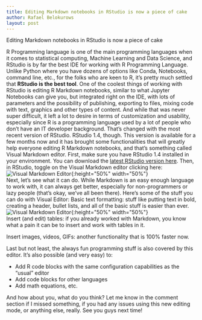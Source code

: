 ```yaml
---
title: Editing Markdown notebooks in RStudio is now a piece of cake
author: Rafael Belokurows
layout: post
---
```


Editing Markdown notebooks in RStudio is now a piece of cake

R Programming language is one of the main programming languages when it comes to statistical computing, Machine Learning and Data Science, and RStudio is by far the best IDE for working with R Programming Language. Unlike Python where you have dozens of options like Conda, Notebooks, command line, etc., for the folks who are keen to R, it’s pretty much settled that **RStudio is the best tool**.
One of the coolest things of working with RStudio is editing R Markdown notebooks, similar to what Jupyter Notebooks can give you, but integrated right on the IDE, with lots of parameters and the possibility of publishing, exporting to files, mixing code with text, graphics and other types of content. And while that was never super difficult, it left a lot to desire in terms of customization and usability, especially since R is a programming language used by a lot of people who don’t have an IT developer background.
That’s changed with the most recent version of RStudio. RStudio 1.4, though. This version is available for a few months now and it has brought some functionalities that will greatly help everyone editing R Markdown notebooks, and that’s something called Visual Markdown editor.
First, make sure you have RStudio 1.4 installed in your environment. You can download the [latest RStudio version here](https://rstudio.com/products/rstudio/download/).
Then, in RStudio, toggle on the Visual Markdown editor clicking here:
![Visual Markdown Editor](https://miro.medium.com/max/875/1*AGovNAZGFxY0Q6Sh-oBesw.png "Visual Markdown Editor"){:height="50%" width="50%"}  
Next, let’s see what it can do. While Markdown is an easy enough language to work with, it can always get better, especially for non-programmers or lazy people (that’s okay, we’ve all been there). Here’s some of the stuff you can do with Visual Editor:
Basic text formatting: stuff like putting text in bold, creating a header, bullet lists, and all of the basic stuff is easier than ever.
![Visual Markdown Editor](https://miro.medium.com/max/875/1*s5005jlkLq0-aHX72iUTeA.gif "Text Formatting in RStudio Markdown"){:height="50%" width="50%"}  
Insert (and edit) tables: if you already worked with Markdown, you know what a pain it can be to insert and work with tables in it.


Insert images, videos, GIFs: another functionality that is 100% faster now.


Last but not least, the always fun programming stuff is also covered by this editor. It’s also possible (and very easy) to:
- Add R code blocks with the same configuration capabilities as the “usual” editor
- Add code blocks for other languages
- Add math equations, etc.


And how about you, what do you think? Let me know in the comment section if I missed something, if you had any issues using this new editing mode, or anything else, really.
See you guys next time!
